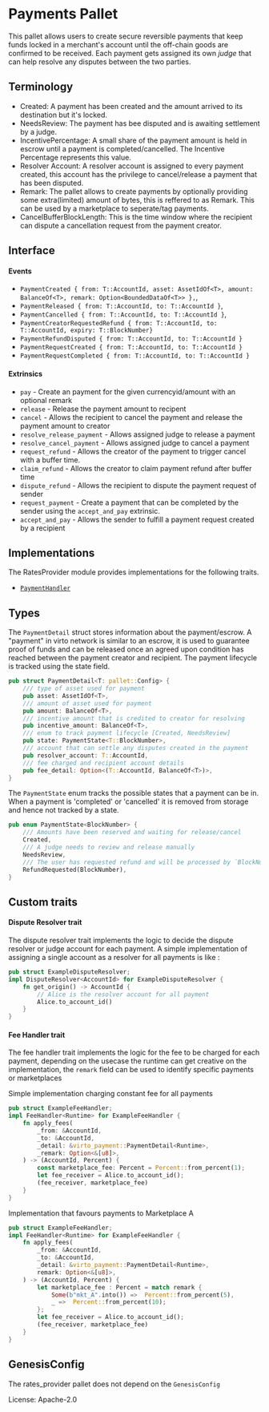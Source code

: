 # Payments Pallet

This pallet allows users to create secure reversible payments that keep funds locked in a merchant's account until the off-chain goods are confirmed to be received. Each payment gets assigned its own *judge* that can help resolve any disputes between the two parties. 

## Terminology

- Created: A payment has been created and the amount arrived to its destination but it's locked.
- NeedsReview: The payment has bee disputed and is awaiting settlement by a judge.
- IncentivePercentage: A small share of the payment amount is held in escrow until a payment is completed/cancelled. The Incentive Percentage represents this value.
- Resolver Account: A resolver account is assigned to every payment created, this account has the privilege to cancel/release a payment that has been disputed.
- Remark: The pallet allows to create payments by optionally providing some extra(limited) amount of bytes, this is reffered to as Remark. This can be used by a marketplace to seperate/tag payments.
- CancelBufferBlockLength: This is the time window where the recipient can dispute a cancellation request from the payment creator.

## Interface

#### Events

- `PaymentCreated { from: T::AccountId, asset: AssetIdOf<T>, amount: BalanceOf<T>, remark: Option<BoundedDataOf<T>> },`,
- `PaymentReleased { from: T::AccountId, to: T::AccountId }`,
- `PaymentCancelled { from: T::AccountId, to: T::AccountId }`,
- `PaymentCreatorRequestedRefund { from: T::AccountId, to: T::AccountId, expiry: T::BlockNumber}`
- `PaymentRefundDisputed { from: T::AccountId, to: T::AccountId }`
- `PaymentRequestCreated { from: T::AccountId, to: T::AccountId }`
- `PaymentRequestCompleted { from: T::AccountId, to: T::AccountId }`

#### Extrinsics

- `pay` - Create an payment for the given currencyid/amount with an optional remark
- `release` - Release the payment amount to recipent
- `cancel` - Allows the recipient to cancel the payment and release the payment amount to creator
- `resolve_release_payment` - Allows assigned judge to release a payment
- `resolve_cancel_payment` - Allows assigned judge to cancel a payment
- `request_refund` - Allows the creator of the payment to trigger cancel with a buffer time.
- `claim_refund` - Allows the creator to claim payment refund after buffer time
- `dispute_refund` - Allows the recipient to dispute the payment request of sender
- `request_payment` - Create a payment that can be completed by the sender using the `accept_and_pay` extrinsic.
- `accept_and_pay` - Allows the sender to fulfill a payment request created by a recipient

## Implementations

The RatesProvider module provides implementations for the following traits.
- [`PaymentHandler`](./src/types.rs)

## Types 

The `PaymentDetail` struct stores information about the payment/escrow. A "payment" in virto network is similar to an escrow, it is used to guarantee proof of funds and can be released once an agreed upon condition has reached between the payment creator and recipient. The payment lifecycle is tracked using the state field.

```rust 
pub struct PaymentDetail<T: pallet::Config> {
	/// type of asset used for payment
	pub asset: AssetIdOf<T>,
	/// amount of asset used for payment
	pub amount: BalanceOf<T>,
	/// incentive amount that is credited to creator for resolving
	pub incentive_amount: BalanceOf<T>,
	/// enum to track payment lifecycle [Created, NeedsReview]
	pub state: PaymentState<T::BlockNumber>,
	/// account that can settle any disputes created in the payment
	pub resolver_account: T::AccountId,
	/// fee charged and recipient account details
	pub fee_detail: Option<(T::AccountId, BalanceOf<T>)>,
}
```

The `PaymentState` enum tracks the possible states that a payment can be in. When a payment is 'completed' or 'cancelled' it is removed from storage and hence not tracked by a state.

```rust
pub enum PaymentState<BlockNumber> {
	/// Amounts have been reserved and waiting for release/cancel
	Created,
	/// A judge needs to review and release manually
	NeedsReview,
	/// The user has requested refund and will be processed by `BlockNumber`
	RefundRequested(BlockNumber),
}
```

## Custom traits

#### Dispute Resolver trait

The dispute resolver trait implements the logic to decide the dispute resolver or judge account for each payment. A simple implementation of assigning a single account as a resolver for all payments is like :
```rust
pub struct ExampleDisputeResolver;
impl DisputeResolver<AccountId> for ExampleDisputeResolver {
	fn get_origin() -> AccountId {
		// Alice is the resolver account for all payment
		Alice.to_account_id()
	}
}
```

#### Fee Handler trait

The fee handler trait implements the logic for the fee to be charged for each payment, depending on the usecase the runtime can get creative on the implementation, the `remark` field can be used to identify specific payments or marketplaces

Simple implementation charging constant fee for all payments
```rust
pub struct ExampleFeeHandler;
impl FeeHandler<Runtime> for ExampleFeeHandler {
	fn apply_fees(
		_from: &AccountId,
		_to: &AccountId,
		_detail: &virto_payment::PaymentDetail<Runtime>,
		_remark: Option<&[u8]>,
	) -> (AccountId, Percent) {
		const marketplace_fee: Percent = Percent::from_percent(1);
		let fee_receiver = Alice.to_account_id();
		(fee_receiver, marketplace_fee)
	}
}
```

Implementation that favours payments to Marketplace A

```rust
pub struct ExampleFeeHandler;
impl FeeHandler<Runtime> for ExampleFeeHandler {
	fn apply_fees(
		_from: &AccountId,
		_to: &AccountId,
		_detail: &virto_payment::PaymentDetail<Runtime>,
		remark: Option<&[u8]>,
	) -> (AccountId, Percent) {
		let marketplace_fee : Percent = match remark {
			Some(b"mkt_A".into()) =>  Percent::from_percent(5),
			_ =>  Percent::from_percent(10);
		};
		let fee_receiver = Alice.to_account_id();
		(fee_receiver, marketplace_fee)
	}
}
```

## GenesisConfig

The rates_provider pallet does not depend on the `GenesisConfig`

License: Apache-2.0

